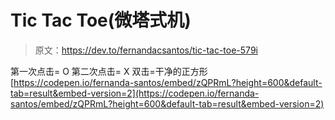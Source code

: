 # Tic Tac Toe(微塔式机)

> 原文：<https://dev.to/fernandacsantos/tic-tac-toe-579i>

第一次点击= O
第二次点击= X
双击=干净的正方形
[https://codepen.io/fernanda-santos/embed/zQPRmL?height=600&default-tab=result&embed-version=2](https://codepen.io/fernanda-santos/embed/zQPRmL?height=600&default-tab=result&embed-version=2)